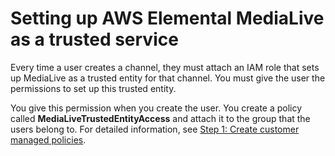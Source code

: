 # Setting up AWS Elemental MediaLive as a trusted service<a name="preproduction-trusted-entity"></a>

Every time a user creates a channel, they must attach an IAM role that sets up MediaLive as a trusted entity for that channel\. You must give the user the permissions to set up this trusted entity\.

You give this permission when you create the user\. You create a policy called **MediaLiveTrustedEntityAccess** and attach it to the group that the users belong to\. For detailed information, see [Step 1: Create customer managed policies](setup-user-step-policies.md)\.